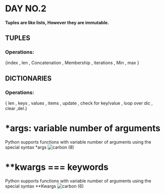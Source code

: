 # DAY NO.2
#### Tuples are like lists, However they are immutable.
## TUPLES
### Operations:
{index , len , Concatenation , Membership , 
iterations , Min , max 
}
## DICTIONARIES
### Operations:
{ len , keys , values , items , 
update , check for key/value , 
loop over dic , clear ,del.}


# *args: variable number of arguments
Python supports functions with variable number of arguments using the special syntax *args
![carbon (8)](https://user-images.githubusercontent.com/76496105/221393625-580229b4-8c41-461b-9921-2d178e0b22d5.png)

# **kwargs === keywords
Python supports functions with variable number of arguments using the special syntax **Kwargs
![carbon (6)](https://user-images.githubusercontent.com/76496105/221393556-f2dc4e25-59a5-4b42-b581-939b4349fca8.png)
